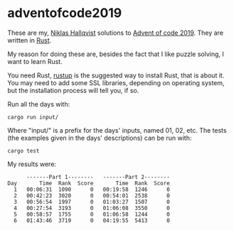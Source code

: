 # adventofcode2019
These are my, [Niklas Hallqvist](https://github.com/niklasha) solutions to
[Advent of code 2019](https://adventofcode.com/2019).
They are written in [Rust](https://rust-lang.org).

My reason for doing these are, besides the fact that I like puzzle solving, I want to learn Rust.

You need Rust, [rustup](https://rustup.rs/) is the suggested way to install Rust, that is about it.  You may need to add some SSL libraries, depending on operating system, but the installation process will tell you, if so.

Run all the days with:
```
cargo run input/
```

Where "input/" is a prefix for the days' inputs, named 01, 02, etc.
The tests (the examples given in the days' descriptions) can be run with:
```
cargo test
```

My results were:
```
      -------Part 1--------   -------Part 2--------
Day       Time  Rank  Score       Time  Rank  Score
  1   00:06:31  1090      0   00:19:58  1246      0
  2   00:42:23  3020      0   00:54:01  2538      0
  3   00:56:54  1997      0   01:03:27  1507      0
  4   00:27:54  3193      0   01:06:08  3550      0
  5   00:58:57  1755      0   01:06:58  1244      0
  6   01:43:46  3719      0   04:19:55  5413      0
```
